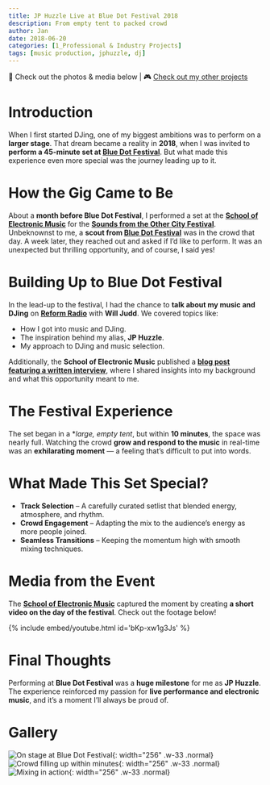```yaml
---
title: JP Huzzle Live at Blue Dot Festival 2018
description: From empty tent to packed crowd
author: Jan
date: 2018-06-20
categories: [1_Professional & Industry Projects]
tags: [music production, jphuzzle, dj]
---
```


📸 Check out the photos & media below | 🎮 [Check out my other projects](https://janhuss.github.io/categories/)

# Introduction

When I first started DJing, one of my biggest ambitions was to perform on a **larger stage**. 
That dream became a reality in **2018**, when I was invited to **perform a 45-minute set at 
[Blue Dot Festival](https://eb.discoverthebluedot.com/profile/jp-huzzle/)**.  But what made 
this experience even more special was the journey leading up to it.

# How the Gig Came to Be

About a **month before Blue Dot Festival**, I performed a set at the **[School of Electronic 
Music](https://schoolofelectronicmusic.com/)** for the 
**[Sounds from the Other City Festival](https://soundsfromtheothercity.com/history/2018-festival/)**.
Unbeknownst to me, a **scout from [Blue Dot Festival](https://www.discoverthebluedot.com/)** 
was in the crowd that day. A week later, they reached out and asked if I’d like to perform. It was 
an unexpected but thrilling opportunity, and of course, I said yes!

# Building Up to Blue Dot Festival

In the lead-up to the festival, I had the chance to **talk about my music and DJing** on 
**[Reform Radio](https://www.reformradio.co.uk/)** with **Will Judd**. We covered topics like:

- How I got into music and DJing.
- The inspiration behind my alias, **JP Huzzle**.
- My approach to DJing and music selection.

Additionally, the **School of Electronic Music** published a **[blog post featuring a written 
interview](https://schoolofelectronicmusic.com/jp-huzzle-bluedot-festival/)**, where I shared 
insights into my background and what this opportunity meant to me.

# The Festival Experience

The set began in a **large, empty tent*, but within **10 minutes**, the space was nearly full. 
Watching the crowd **grow and respond to the music** in real-time was an **exhilarating moment** 
— a feeling that’s difficult to put into words.

# What Made This Set Special?

- **Track Selection** – A carefully curated setlist that blended energy, atmosphere, and rhythm.
- **Crowd Engagement** – Adapting the mix to the audience’s energy as more people joined.
- **Seamless Transitions** – Keeping the momentum high with smooth mixing techniques.

# Media from the Event
The **[School of Electronic Music](https://schoolofelectronicmusic.com/)** captured the moment 
by creating **a short video on the day of the festival**. Check out the footage below!

{% include embed/youtube.html id='bKp-xw1g3Js' %}

# Final Thoughts

Performing at **Blue Dot Festival** was a **huge milestone** for me as **JP Huzzle**. The 
experience reinforced my passion for **live performance and electronic music**, and it’s a moment 
I’ll always be proud of.

# Gallery

![On stage at Blue Dot Festival](/assets/img/BluedotFestival/IMG_8333.jpg){: width="256" .w-33 .normal}
![Crowd filling up within minutes](/assets/img/BluedotFestival/IMG_8348.jpg){: width="256" .w-33 .normal}
![Mixing in action](/assets/img/BluedotFestival/IMG_8462-Edit.jpg){: width="256" .w-33 .normal}<br>
